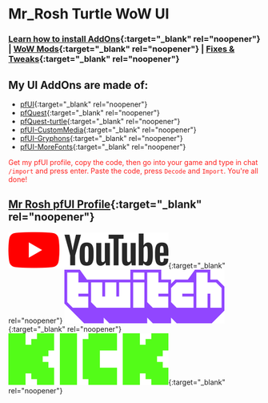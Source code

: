 # Mr_Rosh Turtle WoW UI

### [Learn how to install AddOns](https://turtle-wow.fandom.com/wiki/Addons#How_to_Install_Addons){:target="_blank" rel="noopener"} | [WoW Mods](https://turtle-wow.fandom.com/wiki/Client_Mods){:target="_blank" rel="noopener"} | [Fixes & Tweaks](https://turtle-wow.fandom.com/wiki/Client_Fixes_and_Tweaks){:target="_blank" rel="noopener"}

## My UI AddOns are made of:
* [pfUI](https://shagu.org/pfUI){:target="_blank" rel="noopener"}
* [pfQuest](http://shagu.org/pfQuest){:target="_blank" rel="noopener"}
* [pfQuest-turtle](http://shagu.org/pfQuest-turtle){:target="_blank" rel="noopener"}
* [pfUI-CustomMedia](https://github.com/mrrosh/pfUI-CustomMedia){:target="_blank" rel="noopener"}
* [pfUI-Gryphons](https://github.com/mrrosh/pfUI-Gryphons){:target="_blank" rel="noopener"}
* [pfUI-MoreFonts](https://github.com/mrrosh/pfUI-MoreFonts){:target="_blank" rel="noopener"}

<span style="color: #ff201e">Get my pfUI profile, copy the code, then go into your game and type in chat `/import` and press enter. Paste the code, press `Decode` and `Import`. You're all done!</span>

## [Mr Rosh pfUI Profile](https://mrrosh.github.io/import){:target="_blank" rel="noopener"}

[<img src="assets/img/YouTube.png">](https://www.youtube.com/@mr_rosh){:target="_blank" rel="noopener"}     [<img src="assets/img/Twitch.png">](https://twitch.tv/mr_rosh){:target="_blank" rel="noopener"}     [<img src="assets/img/Kick.png">](https://kick.com/mr_rosh){:target="_blank" rel="noopener"}
